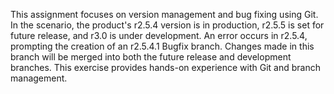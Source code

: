 This assignment focuses on version management and bug fixing using Git. In the scenario, the product's r2.5.4 version is in production, r2.5.5 is set for future release, and r3.0 is under development. An error occurs in r2.5.4, prompting the creation of an r2.5.4.1 Bugfix branch. Changes made in this branch will be merged into both the future release and development branches. This exercise provides hands-on experience with Git and branch management.

